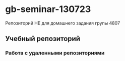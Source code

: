 # gb-seminar-130723
Репозиторий НЕ для домашнего задания групы 4807
## Учебный репозиторий
### Работа с удаленными репозиториями
